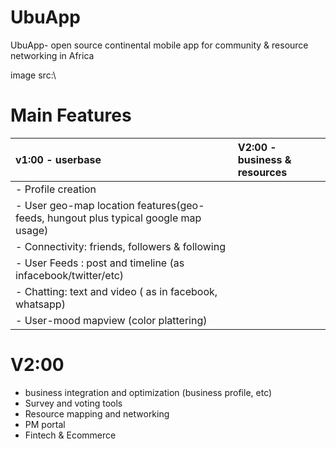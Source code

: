# UbuApp
UbuApp- open source continental mobile app for community & resource networking in Africa

image src:\


# Main Features 
|v1:00 - userbase|V2:00 - business & resources|
|:----|:----|
|- Profile creation|
|- User geo-map location features(geo-feeds, hungout plus typical google map usage)|
|- Connectivity: friends, followers & following|
|- User Feeds : post and timeline (as infacebook/twitter/etc)|
|- Chatting: text and video ( as in facebook, whatsapp)|
|- User-mood mapview (color plattering)|

# V2:00
- business integration and optimization (business profile, etc)
- Survey and voting tools
- Resource mapping and networking
- PM portal
- Fintech & Ecommerce
